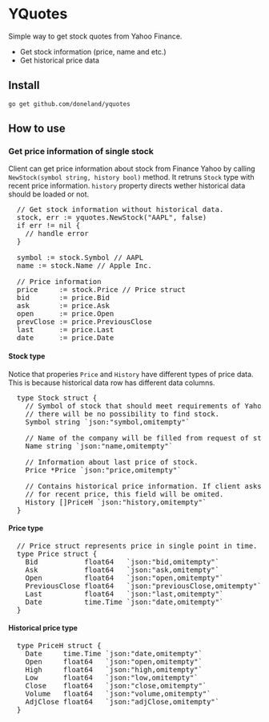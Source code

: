 <h1>YQuotes</h1>
<p>Simple way to get stock quotes from Yahoo Finance.</p>
<p>
  <ul>
    <li>Get stock information (price, name and etc.)</li>
    <li>Get historical price data</li>
  </ul>
</p>

<h2>Install</h2>
<code>go get github.com/doneland/yquotes</code>

<h2>How to use</h2>
<h3>Get price information of single stock</h3>
<p>
  Client can get price information about stock from Finance Yahoo by calling 
  <code>NewStock(symbol string, history bool)</code> method. It retruns
  <code>Stock</code> type with recent price information. <code>history</code> property 
  directs wether historical data should be loaded or not.
</p>

<pre>
  // Get stock information without historical data.
  stock, err := yquotes.NewStock("AAPL", false)
  if err != nil {
    // handle error
  }

  symbol := stock.Symbol // AAPL
  name := stock.Name // Apple Inc.
  
  // Price information
  price     := stock.Price // Price struct 
  bid       := price.Bid
  ask       := price.Ask
  open      := price.Open
  prevClose := price.PreviousClose
  last      := price.Last
  date      := price.Date 
</pre>

<h4>Stock type</h4>

<p>
  Notice that properies <code>Price</code> and <code>History</code> have different 
  types of price data. This is because historical data row has different data columns.
</p>

<pre>
  type Stock struct {
    // Symbol of stock that should meet requirements of Yahoo. Otherwise,
    // there will be no possibility to find stock.
    Symbol string `json:"symbol,omitempty"`

    // Name of the company will be filled from request of stock data.
    Name string `json:"name,omitempty"`

    // Information about last price of stock.
    Price *Price `json:"price,omitempty"`

    // Contains historical price information. If client asks information
    // for recent price, this field will be omited.
    History []PriceH `json:"history,omitempty"`
  }
</pre>

<h4>Price type</h4>

<pre>
  // Price struct represents price in single point in time.
  type Price struct {
    Bid           float64   `json:"bid,omitempty"`
    Ask           float64   `json:"ask,omitempty"`
    Open          float64   `json:"open,omitempty"`
    PreviousClose float64   `json:"previousClose,omitempty"`
    Last          float64   `json:"last,omitempty"`
    Date          time.Time `json:"date,omitempty"`
  }
</pre>

<h4>Historical price type</h4>

<pre>
  type PriceH struct {
    Date     time.Time `json:"date,omitempty"`
    Open     float64   `json:"open,omitempty"`
    High     float64   `json:"high,omitempty"`
    Low      float64   `json:"low,omitempty"`
    Close    float64   `json:"close,omitempty"`
    Volume   float64   `json:"volume,omitempty"`
    AdjClose float64   `json:"adjClose,omitempty"`
  }
</pre>
